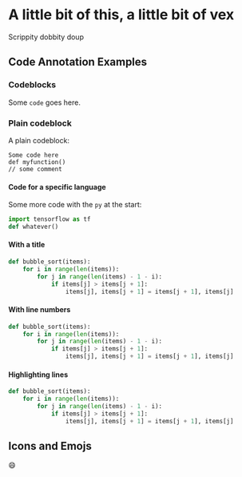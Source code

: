 # A little bit of this, a little bit of vex
Scrippity dobbity doup

## Code Annotation Examples

### Codeblocks

Some `code` goes here.

### Plain codeblock

A plain codeblock:

```
Some code here
def myfunction()
// some comment
```

#### Code for a specific language

Some more code with the `py` at the start:

``` py
import tensorflow as tf
def whatever()
```

#### With a title

``` py title="bubble_sort.py"
def bubble_sort(items):
    for i in range(len(items)):
        for j in range(len(items) - 1 - i):
            if items[j] > items[j + 1]:
                items[j], items[j + 1] = items[j + 1], items[j]
```

#### With line numbers

``` py linenums="1"
def bubble_sort(items):
    for i in range(len(items)):
        for j in range(len(items) - 1 - i):
            if items[j] > items[j + 1]:
                items[j], items[j + 1] = items[j + 1], items[j]
```

#### Highlighting lines

``` py hl_lines="2 3"
def bubble_sort(items):
    for i in range(len(items)):
        for j in range(len(items) - 1 - i):
            if items[j] > items[j + 1]:
                items[j], items[j + 1] = items[j + 1], items[j]
```

## Icons and Emojs

:smile: 
